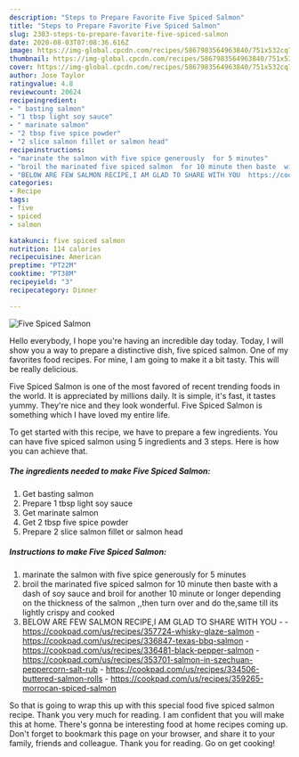 ```yaml
---
description: "Steps to Prepare Favorite Five Spiced Salmon"
title: "Steps to Prepare Favorite Five Spiced Salmon"
slug: 2303-steps-to-prepare-favorite-five-spiced-salmon
date: 2020-08-03T07:08:36.616Z
image: https://img-global.cpcdn.com/recipes/5867983564963840/751x532cq70/five-spiced-salmon-recipe-main-photo.jpg
thumbnail: https://img-global.cpcdn.com/recipes/5867983564963840/751x532cq70/five-spiced-salmon-recipe-main-photo.jpg
cover: https://img-global.cpcdn.com/recipes/5867983564963840/751x532cq70/five-spiced-salmon-recipe-main-photo.jpg
author: Jose Taylor
ratingvalue: 4.8
reviewcount: 20624
recipeingredient:
- " basting salmon"
- "1 tbsp light soy sauce"
- " marinate salmon"
- "2 tbsp five spice powder"
- "2 slice salmon fillet or salmon head"
recipeinstructions:
- "marinate the salmon with five spice generously  for 5 minutes"
- "broil the marinated five spiced salmon  for 10 minute then baste  with a dash of  soy sauce and broil for another 10 minute or longer depending on the thickness of the salmon ,,then turn over  and do the,same till its lightly crispy and cooked"
- "BELOW ARE FEW SALMON RECIPE,I AM GLAD TO SHARE WITH YOU  https://cookpad.com/us/recipes/357724-whisky-glaze-salmon https://cookpad.com/us/recipes/336847-texas-bbq-salmon https://cookpad.com/us/recipes/336481-black-pepper-salmon https://cookpad.com/us/recipes/353701-salmon-in-szechuan-peppercorn-salt-rub https://cookpad.com/us/recipes/334506-buttered-salmon-rolls https://cookpad.com/us/recipes/359265-morrocan-spiced-salmon"
categories:
- Recipe
tags:
- five
- spiced
- salmon

katakunci: five spiced salmon 
nutrition: 114 calories
recipecuisine: American
preptime: "PT22M"
cooktime: "PT38M"
recipeyield: "3"
recipecategory: Dinner

---
```



![Five Spiced Salmon](https://img-global.cpcdn.com/recipes/5867983564963840/751x532cq70/five-spiced-salmon-recipe-main-photo.jpg)

Hello everybody, I hope you're having an incredible day today. Today, I will show you a way to prepare a distinctive dish, five spiced salmon. One of my favorites food recipes. For mine, I am going to make it a bit tasty. This will be really delicious.



Five Spiced Salmon is one of the most favored of recent trending foods in the world. It is appreciated by millions daily. It is simple, it's fast, it tastes yummy. They're nice and they look wonderful. Five Spiced Salmon is something which I have loved my entire life.


To get started with this recipe, we have to prepare a few ingredients. You can have five spiced salmon using 5 ingredients and 3 steps. Here is how you can achieve that.

<!--inarticleads1-->

##### The ingredients needed to make Five Spiced Salmon:

1. Get  basting salmon
1. Prepare 1 tbsp light soy sauce
1. Get  marinate salmon
1. Get 2 tbsp five spice powder
1. Prepare 2 slice salmon fillet or salmon head




<!--inarticleads2-->

##### Instructions to make Five Spiced Salmon:

1. marinate the salmon with five spice generously  for 5 minutes
1. broil the marinated five spiced salmon  for 10 minute then baste  with a dash of  soy sauce and broil for another 10 minute or longer depending on the thickness of the salmon ,,then turn over  and do the,same till its lightly crispy and cooked
1. BELOW ARE FEW SALMON RECIPE,I AM GLAD TO SHARE WITH YOU -  - https://cookpad.com/us/recipes/357724-whisky-glaze-salmon - https://cookpad.com/us/recipes/336847-texas-bbq-salmon - https://cookpad.com/us/recipes/336481-black-pepper-salmon - https://cookpad.com/us/recipes/353701-salmon-in-szechuan-peppercorn-salt-rub - https://cookpad.com/us/recipes/334506-buttered-salmon-rolls - https://cookpad.com/us/recipes/359265-morrocan-spiced-salmon




So that is going to wrap this up with this special food five spiced salmon recipe. Thank you very much for reading. I am confident that you will make this at home. There's gonna be interesting food at home recipes coming up. Don't forget to bookmark this page on your browser, and share it to your family, friends and colleague. Thank you for reading. Go on get cooking!
